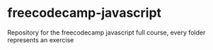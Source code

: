 # freecodecamp-javascript
Repository for the freecodecamp javascript full course, every folder represents an exercise
